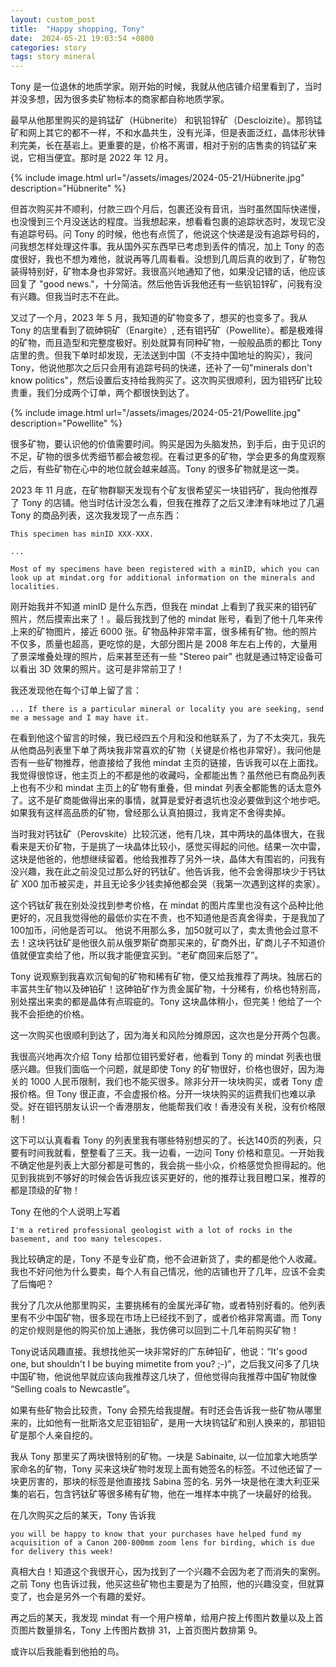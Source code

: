```yaml
---
layout: custom_post
title:  "Happy shopping, Tony"
date:  2024-05-21 19:03:54 +0800
categories: story
tags: story mineral
---
```



Tony 是一位退休的地质学家。刚开始的时候，我就从他店铺介绍里看到了，当时并没多想，因为很多卖矿物标本的商家都自称地质学家。

最早从他那里购买的是钨锰矿（Hübnerite） 和钒铅锌矿（Descloizite）。那钨锰矿和网上其它的都不一样，不和水晶共生，没有光泽，但是表面泛红，晶体形状锋利完美，长在基岩上。更重要的是，价格不离谱，相对于别的店售卖的钨锰矿来说，它相当便宜。那时是 2022 年 12 月。

{% include image.html url="/assets/images/2024-05-21/Hübnerite.jpg" description="Hübnerite" %}

但首次购买并不顺利，付款三四个月后，包裹还没有音讯，当时虽然国际快递慢，也没慢到三个月没送达的程度。当我想起来，想看看包裹的追踪状态时，发现它没有追踪号码。问 Tony 的时候，他也有点慌了，他说这个快递是没有追踪号码的，问我想怎样处理这件事。我从国外买东西早已考虑到丢件的情况，加上 Tony 的态度很好，我也不想为难他，就说再等几周看看。没想到几周后真的收到了，矿物包装得特别好，矿物本身也非常好。我很高兴地通知了他，如果没记错的话，他应该回复了 "good news."，十分简洁。然后他告诉我他还有一些钒铅锌矿，问我有没有兴趣。但我当时志不在此。

又过了一个月，2023 年 5 月，我知道的矿物变多了，想买的也变多了。我从 Tony 的店里看到了硫砷铜矿（Enargite）, 还有钼钙矿（Powellite）。都是极难得的矿物，而且造型和完整度极好。别处就算有同种矿物，一般般品质的都比 Tony 店里的贵。但我下单时却发现，无法送到中国（不支持中国地址的购买），我问 Tony，他说他那次之后只会用有追踪号码的快递，还补了一句"minerals don't know politics"，然后设置后支持给我购买了。这次购买很顺利，因为钼钙矿比较贵重，我们分成两个订单，两个都很快到达了。

{% include image.html url="/assets/images/2024-05-21/Powellite.jpg" description="Powellite" %}

很多矿物，要认识他的价值需要时间。购买是因为头脑发热，到手后，由于见识的不足，矿物的很多优秀细节都会被忽视。在看过更多的矿物，学会更多的角度观察之后，有些矿物在心中的地位就会越来越高。Tony 的很多矿物就是这一类。

2023 年 11 月底，在矿物群聊天发现有个矿友很希望买一块钼钙矿，我向他推荐了 Tony 的店铺。他当时估计没怎么看，但我在推荐了之后又津津有味地过了几遍 Tony 的商品列表，这次我发现了一点东西：

```
This specimen has minID XXX-XXX.

...

Most of my specimens have been registered with a minID, which you can look up at mindat.org for additional information on the minerals and localities. 
```

刚开始我并不知道 minID 是什么东西，但我在 mindat 上看到了我买来的钼钙矿照片，然后摸索出来了！。最后我找到了他的 mindat 账号，看到了他十几年来传上来的矿物图片，接近 6000 张。矿物品种非常丰富，很多稀有矿物。他的照片不仅多，质量也超高，更吃惊的是，大部分图片是 2008 年左右上传的，大量用了景深堆叠处理的照片，后来甚至还有一些 "Stereo pair" 也就是通过特定设备可以看出 3D 效果的照片。这可是非常前卫了！

我还发现他在每个订单上留了言：

```
... If there is a particular mineral or locality you are seeking, send me a message and I may have it.
```

在看到他这个留言的时候，我已经四五个月和没和他联系了，为了不太突兀，我先从他商品列表里下单了两块我非常喜欢的矿物（关键是价格也非常好）。我问他是否有一些矿物推荐，他直接给了我他 mindat 主页的链接，告诉我可以在上面找。我觉得很惊讶，他主页上的不都是他的收藏吗，全都能出售？虽然他已有商品列表上也有不少和 mindat 主页上的矿物有重叠，但 mindat 列表全都能售的话太意外了。这不是矿商能做得出来的事情，就算是爱好者退坑也没必要做到这个地步吧。如果我有这样高品质的矿物，曾经那么认真拍摄过，我肯定不舍得卖掉。

当时我对钙钛矿（Perovskite）比较沉迷，他有几块，其中两块的晶体很大，在我看来是天价矿物，于是挑了一块晶体比较小，感觉买得起的问他。结果一次中雷，这块是他爸的，他想继续留着。他给我推荐了另外一块，晶体大有围岩的，问我有没兴趣，我在此之前没见过那么好的钙钛矿。他告诉我，他不会舍得那块少于钙钛矿 X00 加币被买走，并且无论多少钱卖掉他都会哭（我第一次遇到这样的卖家）。

这个钙钛矿我在别处没找到参考价格，在 mindat 的图片库里也没有这个品种比他更好的，况且我觉得他的最低价实在不贵，也不知道他是否真舍得卖，于是我加了100加币，问他是否可以。 他说不用那么多，加50就可以了，卖太贵他会过意不去！这块钙钛矿是他很久前从俄罗斯矿商那买来的，矿商外出，矿商儿子不知道价值就便宜卖给了他，所以我才能便宜买到。“老矿商回来后怒了”。

Tony 说观察到我喜欢沉甸甸的矿物和稀有矿物，便又给我推荐了两块。独居石的丰富共生矿物以及砷铂矿！这砷铂矿作为贵金属矿物，十分稀有，价格也特别高，别处摆出来卖的都是晶体有点瑕疵的。Tony 这块晶体稍小，但完美！他给了一个我不会拒绝的价格。

这一次购买也很顺利到达了，因为海关和风险分摊原因，这次也是分开两个包裹。

我很高兴地再次介绍 Tony 给那位钼钙爱好者，他看到 Tony 的 mindat 列表也很感兴趣。但我们面临一个问题，就是即使 Tony 的矿物很好，价格也很好，因为海关的 1000 人民币限制，我们也不能买很多。除非分开一块块购买，或者 Tony 虚报价格。但 Tony 很正直，不会虚报价格。分开一块块购买的运费我们也难以承受。好在钼钙朋友认识一个香港朋友，他能帮我们收！香港没有关税，没有价格限制！

这下可以认真看看 Tony 的列表里我有哪些特别想买的了。长达140页的列表，只要有时间我就看，整整看了三天。我一边看，一边问 Tony 价格和意见。一开始我不确定他是列表上大部分都是可售的，我会挑一些小众，价格感觉负担得起的。他见到我挑到不够好的时候会告诉我应该买更好的，他的推荐让我目瞪口呆，推荐的都是顶级的矿物！

Tony 在他的个人说明上写着

```
I'm a retired professional geologist with a lot of rocks in the basement, and too many telescopes.
```

我比较确定的是，Tony 不是专业矿商，他不会进新货了，卖的都是他个人收藏。我也不好问他为什么要卖，每个人有自己情况，他的店铺也开了几年，应该不会卖了后悔吧？

我分了几次从他那里购买，主要挑稀有的金属光泽矿物，或者特别好看的。他列表里有不少中国矿物，很多现在市场上已经找不到了，或者价格非常离谱。而 Tony 的定价规则是他的购买价加上通胀，我仿佛可以回到二十几年前购买矿物！

Tony说话风趣直接。我想找他买一块非常好的广东砷铅矿，他说：“It's good one, but shouldn't I be buying mimetite from you? ;-)”，之后我又问多了几块中国矿物，他说他早就应该向我推荐这几块了，但他觉得向我推荐中国矿物就像 “Selling coals to Newcastle”。

如果有些矿物会比较贵，Tony 会预先给我提醒。有时还会告诉我一些矿物从哪里来的，比如他有一批斯洛文尼亚钼铅矿，是用一大块钨锰矿和别人换来的，那钼铅矿是那个人亲自挖的。

我从 Tony 那里买了两块很特别的矿物。一块是 Sabinaite, 以一位加拿大地质学家命名的矿物，Tony 买来这块矿物时发现上面有她签名的标签。不过他还留了一块更厉害的，那块的标签是他直接找 Sabina 签的名. 另外一块是他在澳大利亚采集的岩石，包含钙钛矿等很多稀有矿物，他在一堆样本中挑了一块最好的给我。

在几次购买之后的某天，Tony 告诉我 

```
you will be happy to know that your purchases have helped fund my acquisition of a Canon 200-800mm zoom lens for birding, which is due for delivery this week!
```

真相大白！知道这个我很开心，因为找到了一个兴趣不会因为老了而消失的案例。之前 Tony 也告诉过我，他买这些矿物也主要是为了拍照，他的兴趣没变，但就算变了，也会是另外一个有趣的爱好。

再之后的某天，我发现 mindat 有一个用户榜单，给用户按上传图片数量以及上首页图片数量排名，Tony 上传图片数排 31，上首页图片数排第 9。

或许以后我能看到他拍的鸟。
